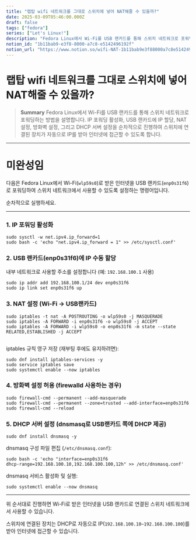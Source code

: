 ```yaml
---
title: "랩탑 wifi 네트워크를 그대로 스위치에 넣어 NAT해줄 수 있을까?"
date: 2025-03-09T05:46:00.000Z
draft: false
tags: ["fedora"]
series: ["Let's Linux!"]
description: "Fedora Linux에서 Wi-Fi를 USB 랜카드를 통해 스위치 네트워크로 포워딩하는 방법을 설명합니다. IP 포워딩 활성화, USB 랜카드에 IP 할당, NAT 설정, 방화벽 설정, 그리고 DHCP 서버 설정을 순차적으로 진행하여 스위치에 연결된 장치가 자동으로 IP를 받아 인터넷에 접근할 수 있도록 합니다."
notion_id: "1b11bab9-e3f8-8000-a7c8-e5142496192f"
notion_url: "https://www.notion.so/wifi-NAT-1b11bab9e3f88000a7c8e5142496192f"
---
```


# 랩탑 wifi 네트워크를 그대로 스위치에 넣어 NAT해줄 수 있을까?

> **Summary**
> Fedora Linux에서 Wi-Fi를 USB 랜카드를 통해 스위치 네트워크로 포워딩하는 방법을 설명합니다. IP 포워딩 활성화, USB 랜카드에 IP 할당, NAT 설정, 방화벽 설정, 그리고 DHCP 서버 설정을 순차적으로 진행하여 스위치에 연결된 장치가 자동으로 IP를 받아 인터넷에 접근할 수 있도록 합니다.

---

# 미완성임

다음은 Fedora Linux에서 Wi-Fi(`wlp59s0`)로 받은 인터넷을 USB 랜카드(`enp0s31f6`)로 포워딩하여 스위치 네트워크에서 사용할 수 있도록 설정하는 명령어입니다.

순차적으로 실행하세요.

---

### 1. IP 포워딩 활성화

```shell
sudo sysctl -w net.ipv4.ip_forward=1
sudo bash -c 'echo "net.ipv4.ip_forward = 1" >> /etc/sysctl.conf'

```

### 2. USB 랜카드(enp0s31f6)에 IP 수동 할당

내부 네트워크로 사용할 주소를 설정합니다 (예: `192.168.100.1` 사용)

```shell
sudo ip addr add 192.168.100.1/24 dev enp0s31f6
sudo ip link set enp0s31f6 up

```

### 3. NAT 설정 (Wi-Fi → USB랜카드)

```shell
sudo iptables -t nat -A POSTROUTING -o wlp59s0 -j MASQUERADE
sudo iptables -A FORWARD -i enp0s31f6 -o wlp59s0 -j ACCEPT
sudo iptables -A FORWARD -i wlp59s0 -o enp0s31f6 -m state --state RELATED,ESTABLISHED -j ACCEPT


```

iptables 규칙 영구 저장 (재부팅 후에도 유지하려면):

```shell
sudo dnf install iptables-services -y
sudo service iptables save
sudo systemctl enable --now iptables

```

### 4. 방화벽 설정 허용 (firewalld 사용하는 경우)

```shell
sudo firewall-cmd --permanent --add-masquerade
sudo firewall-cmd --permanent --zone=trusted --add-interface=enp0s31f6
sudo firewall-cmd --reload

```

### 5. DHCP 서버 설정 (dnsmasq로 USB랜카드 쪽에 DHCP 제공)

```shell
sudo dnf install dnsmasq -y

```

dnsmasq 구성 파일 편집 (`/etc/dnsmasq.conf`):

```shell
sudo bash -c 'echo "interface=enp0s31f6
dhcp-range=192.168.100.10,192.168.100.100,12h" >> /etc/dnsmasq.conf'

```

dnsmasq 서비스 활성화 및 실행:

```shell
sudo systemctl enable --now dnsmasq

```

---

위 순서대로 진행하면 Wi-Fi로 받은 인터넷을 USB 랜카드로 연결된 스위치 네트워크에서 사용할 수 있습니다.

스위치에 연결된 장치는 DHCP로 자동으로 IP(`192.168.100.10~192.168.100.100`)를 받아 인터넷에 접근할 수 있습니다.

